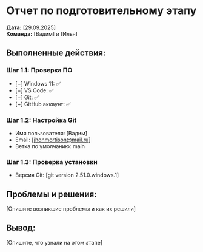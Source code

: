 # Отчет по подготовительному этапу

**Дата:** [29.09.2025]  
**Команда:** [Вадим] и [Илья]

## Выполненные действия:

### Шаг 1.1: Проверка ПО
- [+] Windows 11: ✅
- [+] VS Code: ✅ 
- [+] Git: ✅
- [+] GitHub аккаунт: ✅

### Шаг 1.2: Настройка Git
- Имя пользователя: [Вадим]
- Email: [jhonmortison@mail.ru]
- Ветка по умолчанию: main

### Шаг 1.3: Проверка установки
- Версия Git: [git version 2.51.0.windows.1]

## Проблемы и решения:
[Опишите возникшие проблемы и как их решили]

## Вывод:
[Опишите, что узнали на этом этапе]
